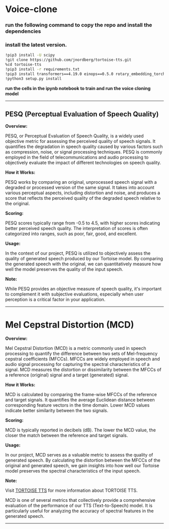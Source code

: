 # Voice-clone
### run the following command to copy the repo and install the dependencies 
### install the latest version.
```bash
!pip3 install -U scipy
!git clone https://github.com/jnordberg/tortoise-tts.git
%cd tortoise-tts
!pip3 install -r requirements.txt
!pip3 install transformers==4.19.0 einops==0.5.0 rotary_embedding_torch==0.1.5 unidecode==1.3.5
!python3 setup.py install
```
**run the cells in the ipynb notebook to train and run the voice cloning model**

---

## PESQ (Perceptual Evaluation of Speech Quality)

**Overview:**

PESQ, or Perceptual Evaluation of Speech Quality, is a widely used objective metric for assessing the perceived quality of speech signals. It quantifies the degradation in speech quality caused by various factors such as compression, noise, or signal processing techniques. PESQ is commonly employed in the field of telecommunications and audio processing to objectively evaluate the impact of different technologies on speech quality.

**How it Works:**

PESQ works by comparing an original, unprocessed speech signal with a degraded or processed version of the same signal. It takes into account various perceptual aspects, including distortion and noise, and produces a score that reflects the perceived quality of the degraded speech relative to the original.

**Scoring:**

PESQ scores typically range from -0.5 to 4.5, with higher scores indicating better perceived speech quality. The interpretation of scores is often categorized into ranges, such as poor, fair, good, and excellent.

**Usage:**

In the context of our project, PESQ is utilized to objectively assess the quality of generated speech produced by our Tortoise model. By comparing the generated speech with the original, we can quantitatively measure how well the model preserves the quality of the input speech.

**Note:**

While PESQ provides an objective measure of speech quality, it's important to complement it with subjective evaluations, especially when user perception is a critical factor in your application.

---

# Mel Cepstral Distortion (MCD)

**Overview:**

Mel Cepstral Distortion (MCD) is a metric commonly used in speech processing to quantify the difference between two sets of Mel-frequency cepstral coefficients (MFCCs). MFCCs are widely employed in speech and audio signal processing for capturing the spectral characteristics of a signal. MCD measures the distortion or dissimilarity between the MFCCs of a reference (original) signal and a target (generated) signal.

**How it Works:**

MCD is calculated by comparing the frame-wise MFCCs of the reference and target signals. It quantifies the average Euclidean distance between corresponding feature vectors in the time domain. Lower MCD values indicate better similarity between the two signals.

**Scoring:**

MCD is typically reported in decibels (dB). The lower the MCD value, the closer the match between the reference and target signals.

**Usage:**

In our project, MCD serves as a valuable metric to assess the quality of generated speech. By calculating the distortion between the MFCCs of the original and generated speech, we gain insights into how well our Tortoise model preserves the spectral characteristics of the input speech.

**Note:**

Visit [TORTOISE TTS](https://github.com/neonbjb/tortoise-tts) for more information about TORTOISE TTS.


MCD is one of several metrics that collectively provide a comprehensive evaluation of the performance of our TTS (Text-to-Speech) model. It is particularly useful for analyzing the accuracy of spectral features in the generated speech.

---
